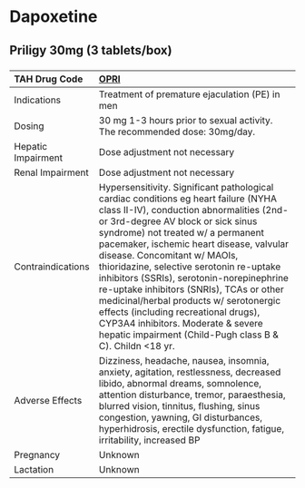 # Dapoxetine

## Priligy 30mg (3 tablets/box)

##### 

| TAH Drug Code      | [OPRI](https://www.tahsda.org.tw/drugs/hissearch.php?drug_code=OPRI)                                                                                                                                                                                                                                                                                                                                                                                                                                                                                                                                           |
|:-------------------|:---------------------------------------------------------------------------------------------------------------------------------------------------------------------------------------------------------------------------------------------------------------------------------------------------------------------------------------------------------------------------------------------------------------------------------------------------------------------------------------------------------------------------------------------------------------------------------------------------------------|
| Indications        | Treatment of premature ejaculation (PE) in men                                                                                                                                                                                                                                                                                                                                                                                                                                                                                                                                                                 |
| Dosing             | 30 mg 1-3 hours prior to sexual activity. The recommended dose: 30mg/day.                                                                                                                                                                                                                                                                                                                                                                                                                                                                                                                                      |
| Hepatic Impairment | Dose adjustment not necessary                                                                                                                                                                                                                                                                                                                                                                                                                                                                                                                                                                                  |
| Renal Impairment   | Dose adjustment not necessary                                                                                                                                                                                                                                                                                                                                                                                                                                                                                                                                                                                  |
| Contraindications  | Hypersensitivity. Significant pathological cardiac conditions eg heart failure (NYHA class II-IV), conduction abnormalities (2nd- or 3rd-degree AV block or sick sinus syndrome) not treated w/ a permanent pacemaker, ischemic heart disease, valvular disease. Concomitant w/ MAOIs, thioridazine, selective serotonin re-uptake inhibitors (SSRIs), serotonin-norepinephrine re-uptake inhibitors (SNRIs), TCAs or other medicinal/herbal products w/ serotonergic effects (including recreational drugs), CYP3A4 inhibitors. Moderate & severe hepatic impairment (Child-Pugh class B & C). Childn <18 yr. |
| Adverse Effects    | Dizziness, headache, nausea, insomnia, anxiety, agitation, restlessness, decreased libido, abnormal dreams, somnolence, attention disturbance, tremor, paraesthesia, blurred vision, tinnitus, flushing, sinus congestion, yawning, GI disturbances, hyperhidrosis, erectile dysfunction, fatigue, irritability, increased BP                                                                                                                                                                                                                                                                                  |
| Pregnancy          | Unknown                                                                                                                                                                                                                                                                                                                                                                                                                                                                                                                                                                                                        |
| Lactation          | Unknown                                                                                                                                                                                                                                                                                                                                                                                                                                                                                                                                                                                                        |

